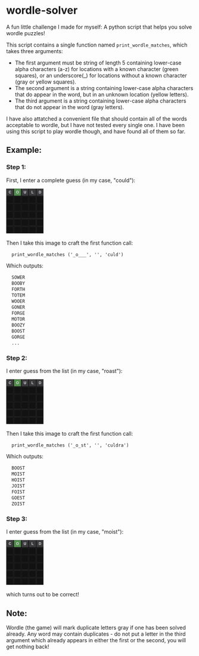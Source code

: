 # wordle-solver
A fun little challenge I made for myself: A python script that helps you solve wordle puzzles!

This script contains a single function named `print_wordle_matches`, which takes three arguments:
* The first argument must be string of length 5 containing lower-case alpha characters (a-z) for locations with a known character (green squares), or an underscore(\_) for locations without a known character (gray or yellow squares).
* The second argument is a string containing lower-case alpha characters that do appear in the word, but in an unknown location (yellow letters).
* The third argument is a string containing lower-case alpha characters that do not appear in the word (gray letters).

I have also attatched a convenient file that should contain all of the words acceptable to wordle, but I have not tested every single one. I have been using this script to play wordle though, and have found all of them so far.

## Example:

### Step 1:

First, I enter a complete guess (in my case, "could"):

<img src="https://raw.githubusercontent.com/B-Roux/wordle-solver/main/images/step1.png" width="100">

Then I take this image to craft the first function call:
```
  print_wordle_matches ('_o___', '', 'culd')
```

Which outputs:
```
  SOWER
  BOOBY
  FORTH
  TOTEM
  WOOER
  GONER
  FORGE
  MOTOR
  BOOZY
  BOOST
  GORGE
  ...
```

### Step 2:

I enter guess from the list (in my case, "roast"):

<img src="https://raw.githubusercontent.com/B-Roux/wordle-solver/main/images/step1.png" width="100">

Then I take this image to craft the first function call:
```
  print_wordle_matches ('_o_st', '', 'culdra')
```

Which outputs:
```
  BOOST
  MOIST
  HOIST
  JOIST
  FOIST
  GOEST
  ZOIST
```

### Step 3:

I enter guess from the list (in my case, "moist"):

<img src="https://raw.githubusercontent.com/B-Roux/wordle-solver/main/images/step1.png" width="100">

which turns out to be correct!

## Note:
Wordle (the game) will mark duplicate letters gray if one has been solved already. Any word may contain duplicates - do not put a letter in the third argument which already appears in either the first or the second, you will get nothing back!
